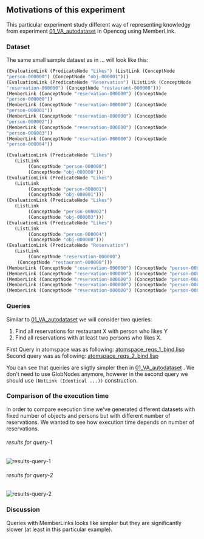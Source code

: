 ﻿## Motivations of this experiment

This particular experiment study different way of representing
knowledgy from experiment [01_VA_autodataset](../01_VA_autodataset) in
Opencog using MemberLink.

### Dataset

The same small sample dataset as in ... will look like this:

```scheme
(EvaluationLink (PredicateNode "Likes") (ListLink (ConceptNode
"person-000000") (ConceptNode "obj-000001")))
(EvaluationLink (PredicateNode "Reservation") (ListLink (ConceptNode
"reservation-000000") (ConceptNode "restaurant-000000")))
(MemberLink (ConceptNode "reservation-000000") (ConceptNode
"person-000000"))
(MemberLink (ConceptNode "reservation-000000") (ConceptNode
"person-000001"))
(MemberLink (ConceptNode "reservation-000000") (ConceptNode
"person-000002"))
(MemberLink (ConceptNode "reservation-000000") (ConceptNode
"person-000003"))
(MemberLink (ConceptNode "reservation-000000") (ConceptNode
"person-000004"))

(EvaluationLink (PredicateNode "Likes") 
   (ListLink 
        (ConceptNode "person-000000") 
        (ConceptNode "obj-000000")))
(EvaluationLink (PredicateNode "Likes") 
   (ListLink 
        (ConceptNode "person-000001") 
        (ConceptNode "obj-000001")))
(EvaluationLink (PredicateNode "Likes") 
   (ListLink 
        (ConceptNode "person-000002") 
        (ConceptNode "obj-000003")))
(EvaluationLink (PredicateNode "Likes") 
   (ListLink 
        (ConceptNode "person-000004") 
        (ConceptNode "obj-000000")))
(EvaluationLink (PredicateNode "Reservation") 
   (ListLink 
        (ConceptNode "reservation-000000") 
	(ConceptNode "restaurant-000000")))
(MemberLink (ConceptNode "reservation-000000") (ConceptNode "person-000000"))
(MemberLink (ConceptNode "reservation-000000") (ConceptNode "person-000001"))
(MemberLink (ConceptNode "reservation-000000") (ConceptNode "person-000002"))
(MemberLink (ConceptNode "reservation-000000") (ConceptNode "person-000003"))
(MemberLink (ConceptNode "reservation-000000") (ConceptNode "person-000004"))    
``` 
### Queries

Similar to [01_VA_autodataset](../01_VA_autodataset) we will consider two queries:

1. Find all reservations for restaurant X with person who likes Y
2. Find all reservations with at least two persons who likes X.

First Query in atomspace was as following: [atomspace_reqs_1_bind.lisp](atomspace_reqs_1_bind.lisp)
Second query was as following:  [atomspace_reqs_2_bind.lisp](atomspace_reqs_2_bind.lisp)

You can see that queiries are sligtly simpler then in
[01_VA_autodataset](../01_VA_autodataset) . We don't need to use
GlobNodes anymore, however in the second query we should use
```(NotLink (Identical ...))``` construction.

### Comparison of the execution time

In order to compare execution time we've generated different datasets with fixed number of objects and persons but with different number of reservations. We wanted to see how execution time depends on number of reservations.

###### results for query-1

![results-query-1](time_check/cmp_atomspace_req1.png)

###### results for query-2

![results-query-2](time_check/com_atomspace_req2.png)


### Discussion

Queries with MemberLinks looks like simpler but they are significantly
slower (at least in this particular example).
